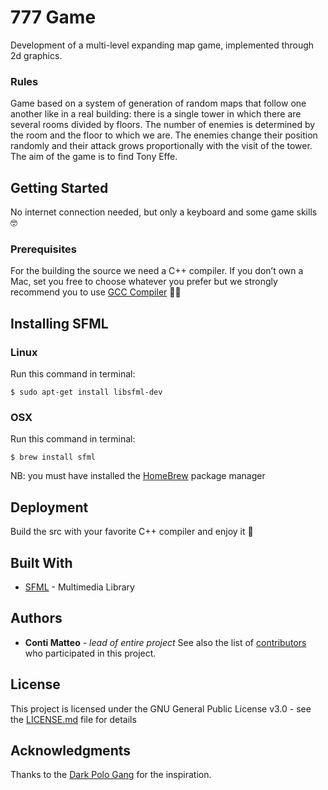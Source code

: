 # **777 Game**
Development of a multi-level expanding map game, implemented through 2d graphics.

### Rules
Game based on a system of generation of random maps that follow one another like in a real building: there is a single tower in which there are several rooms divided by floors.
The number of enemies is determined by the room and the floor to which we are.
The enemies change their position randomly and their attack grows proportionally with the visit of the tower.
The aim of the game is to find Tony Effe.

## Getting Started
No internet connection needed, but only a keyboard and some game skills 🤓

### Prerequisites
For the building the source we need a C++ compiler.
If you don’t own a Mac, set you free to choose whatever you prefer but we strongly recommend you to use [GCC Compiler](https://gcc.gnu.org) ✌🏼

## Installing SFML

### Linux
Run this command in terminal:
```
$ sudo apt-get install libsfml-dev
```

### OSX
Run this command in terminal:
```
$ brew install sfml
```
NB: you must have installed the [HomeBrew](https://brew.sh) package manager

## Deployment

Build the src with your favorite C++ compiler and enjoy it 🥳


##  Built With
* [SFML](https://github.com/SFML/SFML) - Multimedia Library

## Authors
* **Conti Matteo** - *lead of entire project* 
See also the list of [contributors](https://github.com/contimatteo/Youtube-Music-Spider/graphs/contributors) who participated in this project.

## License
This project is licensed under the GNU General Public License v3.0 - see the [LICENSE.md](LICENSE.md) file for details

## Acknowledgments
Thanks to the [Dark Polo Gang](https://www.darkpologang.com) for the inspiration.
